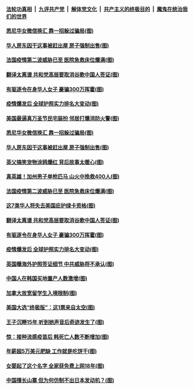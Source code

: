 

####  [法轮功真相](../../../../basic/blob/master/README.md?t=10260402) &nbsp;|&nbsp; [九评共产党](../../../../9ping.md/blob/master/README.md?t=10260402) &nbsp;|&nbsp; [解体党文化](../../../../jtdwh.md/blob/master/README.md?t=10260402)  &nbsp;|&nbsp; [共产主义的终极目的](../../../../gczydzjmd.md/blob/master/README.md?t=10260402) &nbsp;|&nbsp; [魔鬼在统治我们的世界](../../../../mgztzwmdsj.md/blob/master/README.md?t=10260402) 

#### [悉尼华女微信换汇 靠一招躲过骗局(图)](../pages/p3/950316.md?t=10260402) 

#### [华人房东因干这事被赶出屋 房子强制出售(图)](../pages/p3/950312.md?t=10260402) 

#### [法国疫情第二波威胁已至 医院急救床位爆满(图)](../pages/p3/950323.md?t=10260402) 

#### [翻译太离谱 共和党高层要取消谷歌中国人签证(图)](../pages/p3/950319.md?t=10260402) 

#### [有驱逐令在身华人女子 豪骗300万挥霍(图)](../pages/p3/950282.md?t=10260402) 

#### [疫情爆发后 全球护照实力排名大变动(图)](../pages/p3/950304.md?t=10260402) 

#### [美国最逼真万圣节民宅装扮 邻居打爆消防火警(图)](../pages/p3/950370.md?t=10260402) 

#### [悉尼华女微信换汇 靠一招躲过骗局(图)](../pages/p3/950316.md?t=10260402) 

#### [华人房东因干这事被赶出屋 房子强制出售(图)](../pages/p3/950312.md?t=10260402) 

#### [英父搞笑宠物涂鸦爆红 背后故事太暖心(图)](../pages/p3/950344.md?t=10260402) 

#### [真英雄！加州男子单枪匹马 山火中挽救400人(图)](../pages/p3/950340.md?t=10260402) 

#### [法国疫情第二波威胁已至 医院急救床位爆满(图)](../pages/p3/950323.md?t=10260402) 

#### [这7类华人将失去美国庇护绿卡资格(图)](../pages/p3/950322.md?t=10260402) 

#### [翻译太离谱 共和党高层要取消谷歌中国人签证(图)](../pages/p3/950319.md?t=10260402) 

#### [有驱逐令在身华人女子 豪骗300万挥霍(图)](../pages/p3/950282.md?t=10260402) 

#### [疫情爆发后 全球护照实力排名大变动(图)](../pages/p3/950304.md?t=10260402) 

#### [英国曝海外护照签证细节 中共威胁将不承认(图)](../pages/p3/950215.md?t=10260402) 

#### [中国人在韩国买地置产人数激增(图)](../pages/p3/950212.md?t=10260402) 

#### [加拿大放宽留学生入境限制(图)](../pages/p3/950213.md?t=10260402) 

#### [美国大选“终极版”：这1票来自太空(图)](../pages/p3/950189.md?t=10260402) 

#### [王子沉睡15年 听到她声音后奇迹发生了(图)](../pages/p3/950176.md?t=10260402) 

#### [惊：接种流感疫苗后 韩死亡人数不断增加(图)](../pages/p3/950160.md?t=10260402) 


#### [年薪超5万美元肥缺 工作就是吃饼干(图)](../pages/p3/950121.md?t=10260402) 

#### [女婴起了这个名字 全家获免费上网18年(图)](../pages/p3/950091.md?t=10260402) 

#### [中国擅长山寨 但为何仿制不出日本发动机？(图)](../pages/p3/950087.md?t=10260402) 

